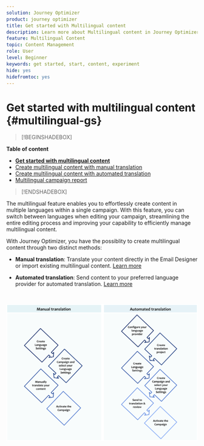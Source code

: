 ```yaml
---
solution: Journey Optimizer
product: journey optimizer
title: Get started with Multilingual content
description: Learn more about Multilingual content in Journey Optimizer
feature: Multilingual Content
topic: Content Management
role: User
level: Beginner
keywords: get started, start, content, experiment
hide: yes
hidefromtoc: yes
---
```

# Get started with multilingual content {#multilingual-gs}

>[!BEGINSHADEBOX]

**Table of content**

* **[Get started with multilingual content](multilingual-gs.md)**
* [Create multilingual content with manual translation](multilingual-manual.md)
* [Create multilingual content with automated translation](multilingual-automated.md)
* [Multilingual campaign report](multilingual-report.md)

>[!ENDSHADEBOX]

The multilingual feature enables you to effortlessly create content in multiple languages within a single campaign. With this feature, you can switch between languages when editing your campaign, streamlining the entire editing process and improving your capability to efficiently manage multilingual content.

With Journey Optimizer, you have the possiblity to create multilingual content through two distinct methods:

* **Manual translation**: Translate your content directly in the Email Designer or import existing multilingual content. [Learn more](multilingual-manual.md)

* **Automated translation**: Send content to your preferred language provider for automated translation. [Learn more](multilingual-automated.md)

</br>

![](assets/translation_schema.png)

